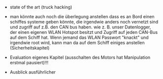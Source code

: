 - state of the art (truck hacking)
	
- man könnte auch noch die überlegung anstellen dass es an Bord einen schiffes systeme geben könnte, 
die irgendwie anders noch vernetzt sind und zugriff auf z.B. den CAN bus haben. wie z. B. unser Datenlogger, 
der einen eigenen WLAN Hotspot besitzt und Zugriff auf jeden CAN-Bus auf dem Schiff hat. Wenn jemand das WLAN Passwort "knackt" und irgendwie root wird, 
kann man da auf dem Schiff einiges anstellen (Sicherheitskapitel)

- Evaluation eigenes Kapitel (ausschalten des Motors hat Manipulation erstmal pausiert)!!!

- Ausblick ausführlicher